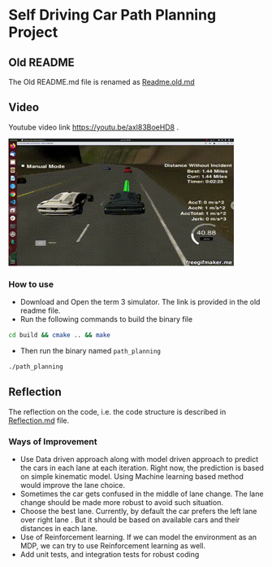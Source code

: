 # Self Driving Car Path Planning Project

## Old README
The Old README.md file is renamed as [Readme.old.md](Readme.old.md)

## Video
Youtube video link https://youtu.be/axl83BoeHD8 .

![](CarNDPathPlanningProject_Udacity_Self_Driving_Car_Nanodeg.gif)

### How to use
- Download and Open the term 3 simulator. The link is provided in the old readme file.
- Run the following commands to build the binary file
```bash
cd build && cmake .. && make
```
- Then run the binary named `path_planning`
```bash
./path_planning
``` 


## Reflection
The reflection on the code, i.e. the code structure is described in [Reflection.md](Reflection.md) file. 

### Ways of Improvement

- Use Data driven approach along with model driven approach to predict the cars in each lane at each iteration. Right now, the prediction is based on simple kinematic model. Using Machine learning based method would improve the lane choice.
- Sometimes the car gets confused in the middle of lane change. The lane change should be made more robust to avoid such situation.
- Choose the best lane. Currently, by default the car prefers the left lane over right lane . But it should be based on available cars and their distances in each lane. 
- Use of Reinforcement learning. If we can model the environment as an MDP, we can try to use Reinforcement learning as well.
- Add unit tests, and integration tests for robust coding